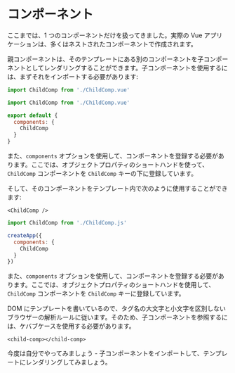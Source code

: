 # コンポーネント

ここまでは、1 つのコンポーネントだけを扱ってきました。実際の Vue アプリケーションは、多くはネストされたコンポーネントで作成されます。

親コンポーネントは、そのテンプレートにある別のコンポーネントを子コンポーネントとしてレンダリングすることができます。子コンポーネントを使用するには、まずそれをインポートする必要があります:

<div class="composition-api">
<div class="sfc">

```js
import ChildComp from './ChildComp.vue'
```

</div>
</div>

<div class="options-api">
<div class="sfc">

```js
import ChildComp from './ChildComp.vue'

export default {
  components: {
    ChildComp
  }
}
```

また、`components` オプションを使用して、コンポーネントを登録する必要があります。ここでは、オブジェクトプロパティのショートハンドを使って、 `ChildComp` コンポーネントを `ChildComp` キーの下に登録しています。

</div>
</div>

<div class="sfc">

そして、そのコンポーネントをテンプレート内で次のように使用することができます:

```vue-html
<ChildComp />
```

</div>

<div class="html">

```js
import ChildComp from './ChildComp.js'

createApp({
  components: {
    ChildComp
  }
})
```

また、`components` オプションを使用して、コンポーネントを登録する必要があります。ここでは、オブジェクトプロパティのショートハンドを使用して、 `ChildComp` コンポーネントを `ChildComp` キーに登録しています。

DOM にテンプレートを書いているので、タグ名の大文字と小文字を区別しないブラウザーの解析ルールに従います。そのため、子コンポーネントを参照するには、ケバブケースを使用する必要があります。

```vue-html
<child-comp></child-comp>
```

</div>


今度は自分でやってみましょう - 子コンポーネントをインポートして、テンプレートにレンダリングしてみましょう。
